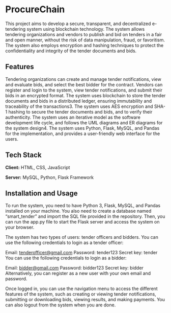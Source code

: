 # ProcureChain

This project aims to develop a secure, transparent, and decentralized e-tendering system using blockchain technology. The system allows tendering organizations and vendors to publish and bid on tenders in a fair and open manner, without the risk of data manipulation, fraud, or favoritism. The system also employs encryption and hashing techniques to protect the confidentiality and integrity of the tender documents and bids.

## Features
Tendering organizations can create and manage tender notifications, view and evaluate bids, and select the best bidder for the contract.
Vendors can register and login to the system, view tender notifications, and submit their bids in an encrypted format.
The system uses blockchain to store the tender documents and bids in a distributed ledger, ensuring immutability and traceability of the transactions3.
The system uses AES encryption and SHA-1 hashing to secure the tender documents and bids, and to verify their authenticity.
The system uses an iterative model as the software development life cycle, and follows the UML diagrams and ER diagrams for the system design4.
The system uses Python, Flask, MySQL, and Pandas for the implementation, and provides a user-friendly web interface for the users.


## Tech Stack

**Client:** HTML, CSS, JavaScript

**Server:** MySQL, Python, Flask Framework



## Installation and Usage
To run the system, you need to have Python 3, Flask, MySQL, and Pandas installed on your machine. You also need to create a database named “smart_tender” and import the SQL file provided in the repository. Then, you can run the app.py file to start the Flask server and access the system on your browser.

The system has two types of users: tender officers and bidders. You can use the following credentials to login as a tender officer:

Email: tenderofficer@gmail.com
Password: tender123
Secret key: tender
You can use the following credentials to login as a bidder:

Email: bidder@gmail.com
Password: bidder123
Secret key: bidder
Alternatively, you can register as a new user with your own email and password.

Once logged in, you can use the navigation menu to access the different features of the system, such as creating or viewing tender notifications, submitting or downloading bids, viewing results, and making payments. You can also logout from the system when you are done.
